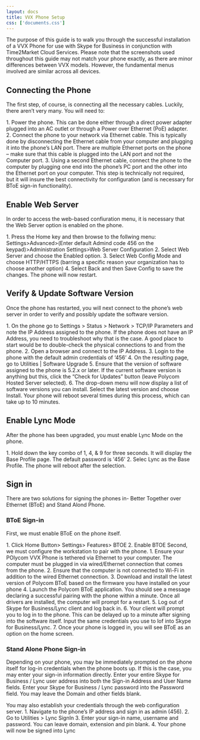 ```yaml
---
layout: docs
title: VVX Phone Setup
css: ['documents.css']
---
```


<p>The purpose of this guide is to walk you through the successful installation of a VVX Phone for use with Skype for Business in conjunction with Time2Market Cloud Services. Please note that the screenshots used throughout this guide may not match your phone exactly, as there are minor differences between VVX models. However, the fundamental menus involved are similar across all devices. </p> 

<h2>Connecting the Phone</h2>
<p>The first step, of course, is connecting all the necessary cables. Luckily, there aren’t very many. You will need to: </p>
1.	Power the phone. This can be done either through a direct power adapter plugged into an AC outlet or through a Power over Ethernet (PoE) adapter.  
2.	Connect the phone to your network via Ethernet cable. This is typically done by disconnecting the Ethernet cable from your computer and plugging it into the phone’s LAN port. There are multiple Ethernet ports on the phone – make sure that this cable is plugged into the LAN port and not the Computer port.  
3.	Using a second Ethernet cable, connect the phone to the computer by plugging one end into the phone’s PC port and the other into the Ethernet port on your computer. This step is technically not required, but it will insure the best connectivity for configuration (and is necessary for BToE sign-in functionality).  

<h2>Enable Web Server</h2>
<p>In order to access the web-based confiuration menu, it is necessary that the Web Server option is enabled on the phone.</p>
1. Press the Home key and then browse to the follwing menu: Settings>Advanced>(Enter default Admind code 456 on the keypad)>Administration Settings>Web Server Configuration
2.	Select Web Server and choose the Enabled option.  
3.	Select Web Config Mode and choose HTTP/HTTPS (barring a specific reason your organization has to choose another option) 
4.	Select Back and then Save Config to save the changes. The phone will now restart.  

<h2>Verify & Update Software Version</h2>
<p>Once the phone has restarted, you will next connect to the phone’s web server in order to verify and possibly update the software version.</p>  
1.	On the phone go to Settings > Status > Network > TCP/IP Parameters and note the IP Address assigned to the phone.  If the phone does not have an IP Address, you need to troubleshoot why that is the case. A good place to start would be to double-check the physical connections to and from the phone.  
2.	Open a browser and connect to the IP Address.    
3.	Login to the phone with the default admin credentials of ‘456’ 
4.	On the resulting page, go to Utilities | Software Upgrade 
5.	Ensure that the version of software assigned to the phone is 5.2.x or later.  If the current software version is anything but this, click the “Check for Updates” button (leave Polycom Hosted Server selected). 
6.	The drop-down menu will now display a list of software versions you can install. Select the latest version and choose Install.  Your phone will reboot several times during this process, which can take up to 10 minutes.  

<h2>Enable Lync Mode</h2>
<p>After the phone has been upgraded, you must enable Lync Mode on the phone.</p>
1. Hold down the key combo of 1, 4, & 9 for three seconds. It will display the Base Profile page. The default password is '456'
2. Selec Lync as the Base Profile. The phone will reboot after the selection.

<h2>Sign in</h2>
<p>There are two solutions for signing the phones in- Better Together over Ethernet (BToE) and Stand Alond Phone.</p>

<h3>BToE Sign-in</h3>
<p>First, we must enable BToE on the phone itself.</p>
1. Click Home Button> Settings> Features> BTOE
2. Enable BTOE
Second, we must configure the workstation to pair with the phone.
1. Ensure your POlycom VVX Phone is tethered via Ethernet to your computer. The computer must be plugged in via wired/Ethernet connection that comes from the phone.
2. Ensure that the computer is not connected to Wi-Fi in addition to the wired Ethernet connection.
3. Download and install the latest version of Polycom BToE based on the firmware you have installed on your phone 
4. Launch the Polycom BToE application. You should see a message declaring a successful pairing with the phone within a minute. Once all drivers are installed, the computer will prompt for a restart.
5. Log out of Skype for Business/Lync client and log back in.
6. Your client will prompt you to log in to the phone. This can be delayed up to a minute after signing into the software itself. Input the same credentials you use to lof into Skype for Business/Lync.
7. Once your phone is logged in, you will see BToE as an option on the home screen.

<h3>Stand Alone Phone Sign-in</h3>
<p>Depending on your phone, you may be immediately prompted on the phone itself for log-in credentials when the phone boots up. If this is the case, you may enter your sign-in information directly. Enter your entire Skype for Business / Lync user address into both the Sign-in Address and User Name fields. Enter your Skype for Business / Lync password into the Password field. You may leave the Domain and other fields blank.</p>
You may also establish your credentials through the web configuration server.  
1. Navigate to the phone’s IP address and sign in as admin (456). 
2. Go to Utilities > Lync SignIn
3.	Enter your sign-in name, username and password.  You can leave domain, extension and pin blank.  
4.	Your phone will now be signed into Lync


